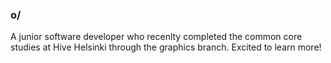 ### o/

A junior software developer who recenlty completed the common core studies at Hive Helsinki through the graphics branch.
Excited to learn more!
